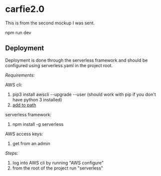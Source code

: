 # carfie2.0

This is from the second mockup I was sent. 

npm run dev


## Deployment

Deployment is done through the serverless framework and should be configured using serverless.yaml in the project root.

_Requirements:_

AWS cli:

  1. pip3 install awscli --upgrade --user (should work with pip if you don't have python 3 installed)
  2. [add to path](https://docs.aws.amazon.com/cli/latest/userguide/install-macos.html#awscli-install-osx-path)

serverless framework:

  1. npm install -g serverless

AWS access keys:

  1. get from an admin

_Steps:_
1. log into AWS cli by running "AWS configure"
2. from the root of the project run "serverless"
